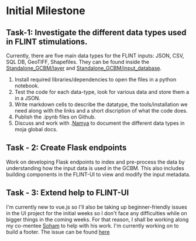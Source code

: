 # Initial Milestone

## Task-1: Investigate the different data types used in FLINT stimulations. 
Currently, there are five main data types for the FLINT inputs: JSON, CSV, SQL DB, GeoTIFF, Shapefiles. They can be found inside the [Standalone_GCBM/layer](https://github.com/moja-global/GCBM.Belize/tree/master/Standalone_GCBM/layerss) and [Standalone_GCBM/input_database](https://github.com/moja-global/GCBM.Belize/tree/master/Standalone_GCBM/input_database).
 
1. Install required libraries/dependencies to open the files in a python notebook.
2. Test the code for each data-type, look for various data and store them a in a JSON.
3. Write markdown cells to describe the datatype, the tools/installation we need along with the links and a short discription of what the code does.
4. Publish the .ipynb files on Github.
5. Discuss and work with .[Namya](https://github.com/Namyalg) to document the different data types in moja global docs.

## Task - 2: Create Flask endpoints
   Work on developing Flask endpoints to index and pre-process the data by understanding how the input data is used in the GCBM. 
   This also includes building components in the FLINT-UI to view and modify the input metadata.
   
## Task - 3: Extend help to FLINT-UI
   I'm currently new to vue.js so I'll also be taking up beginner-friendly issues in the UI project for the initial weeks so I don't face any difficulties while on bigger things in the coming weeks. For that reason, I shall be working along my co-mentee [Soham](https://github.com/sohamsshah) to help with his work. I'm currently working on to build a footer. The issue can be found [here](https://github.com/moja-global/FLINT-UI/issues/116)
